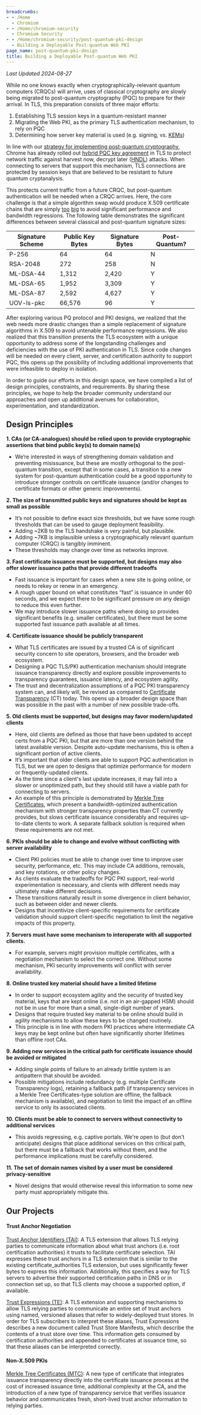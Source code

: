 ```yaml
---
breadcrumbs:
- - /Home
  - Chromium
- - /Home/chromium-security
  - Chromium Security
- - /Home/chromium-security/post-quantum-pki-design
  - Building a Deployable Post-quantum Web PKI
page_name: post-quantum-pki-design
title: Building a Deployable Post-quantum Web PKI
---
```


_Last Updated 2024-08-27_

While no one knows exactly when cryptographically-relevant quantum computers (CRQCs) will arrive, uses of classical cryptography are slowly being migrated to post-quantum cryptography (PQC) to prepare for their arrival. In TLS, this preparation consists of three major efforts:



1. Establishing TLS session keys in a quantum-resistant manner
2. Migrating the Web PKI, as the primary TLS authentication mechanism, to rely on PQC
3. Determining how server key material is used (e.g. signing, vs. [KEMs](https://blog.cloudflare.com/post-quantum-key-encapsulation))

In line with our [strategy for implementing post-quantum cryptography](https://blog.chromium.org/2024/05/advancing-our-amazing-bet-on-asymmetric.html), Chrome has already rolled out [hybrid PQC key agreement](https://blog.chromium.org/2023/08/protecting-chrome-traffic-with-hybrid.html) in TLS to protect network traffic against harvest now, decrypt later ([HNDL](https://en.wikipedia.org/wiki/Harvest_now,_decrypt_later)) attacks. When connecting to servers that support this mechanism, TLS connections are protected by session keys that are believed to be resistant to future quantum cryptanalysis.

This protects current traffic from a future CRQC, but post-quantum authentication will be needed when a CRQC arrives. Here, the core challenge is that a simple algorithm swap would produce X.509 certificate chains that are simply [too](https://dadrian.io/blog/posts/pqc-signatures-2024/) [big](https://blog.cloudflare.com/pq-2024#do-we-really-care-about-the-extra-bytes) to avoid significant performance and bandwidth regressions. The following table demonstrates the significant differences between several classical and post-quantum signature sizes:

| Signature Scheme     | Public Key Bytes | Signature Bytes | Post-Quantum? |
| ---------- | ---------------- | --------------- | ------------- |
| P-256      | 64               | 64              | N             |
| RSA-2048   | 272              | 258             | N             |
| ML-DSA-44  | 1,312            | 2,420           | Y             |
| ML-DSA-65  | 1,952            | 3,309           | Y             |
| ML-DSA-87  | 2,592            | 4,627           | Y             |
| UOV-ls-pkc | 66,576           | 96              | Y             |

After exploring various PQ protocol and PKI designs, we realized that the web needs more drastic changes than a simple replacement of signature algorithms in X.509 to avoid untenable performance regressions. We also realized that this transition presents the TLS ecosystem with a unique opportunity to address some of the longstanding challenges and deficiencies with the use of PKI authentication in TLS. Since code changes will be needed on every client, server, and certification authority to support PQC, this opens up the possibility of including additional improvements that were infeasible to deploy in isolation.

In order to guide our efforts in this design space, we have compiled a list of design principles, constraints, and requirements. By sharing these principles, we hope to help the broader community understand our approaches and open up additional avenues for collaboration, experimentation, and standardization.

## Design Principles

**1. CAs (or CA-analogues) should be relied upon to provide cryptographic assertions that bind public key(s) to domain name(s)**



*   We’re interested in ways of strengthening domain validation and preventing misissuance, but these are mostly orthogonal to the post-quantum transition, except that in some cases, a transition to a new system for post-quantum authentication could be a good opportunity to introduce stronger controls on certificate issuance (and/or changes to certificate formats or other generic improvements).

**2. The size of transmitted public keys and signatures should be kept as small as possible**



*   It’s not possible to define exact size thresholds, but we have some rough thresholds that can be used to gauge deployment feasibility.
*   Adding ~2KB to the TLS handshake is _very_ painful, but plausible.
*   Adding ~7KB is implausible unless a cryptographically relevant quantum computer (CRQC) is tangibly imminent.
*   These thresholds may change over time as networks improve.

**3. Fast certificate issuance must be supported, but designs may also offer slower issuance paths that provide different tradeoffs**



*   Fast issuance is important for cases when a new site is going online, or needs to rekey or renew in an emergency.
*   A rough upper bound on what constitutes “fast” is issuance in under 60 seconds, and we expect there to be significant pressure on any design to reduce this even further.
*   We may introduce slower issuance paths where doing so provides significant benefits (e.g. smaller certificates), but there must be some supported fast issuance path available at all times.

**4. Certificate issuance should be publicly transparent**



*   What TLS certificates are issued by a trusted CA is of significant security concern to site operators, browsers, and the broader web ecosystem.
*   Designing a PQC TLS/PKI authentication mechanism should integrate issuance transparency directly and explore possible improvements to transparency guarantees, issuance latency, and ecosystem agility.
*   The trust and decentralization assumptions of a PQC PKI transparency system can, and likely will, be revised as compared to [Certificate Transparency](https://certificate.transparency.dev/) (CT) today. This opens up a broader design space than was possible in the past with a number of new possible trade-offs.

**5. Old clients must be supported, but designs may favor modern/updated clients**



*   Here, old clients are defined as those that have been updated to accept certs from a PQC PKI, but that are more than one version behind the latest available version. Despite auto-update mechanisms, this is often a significant portion of active clients.
*   It’s important that older clients are able to support PQC authentication in TLS, but we are open to designs that optimize performance for modern or frequently-updated clients.
*   As the time since a client's last update increases, it may fall into a slower or unoptimized path, but they should still have a viable path for connecting to servers.
*   An example of this principle is demonstrated by [Merkle Tree Certificates](https://datatracker.ietf.org/doc/draft-davidben-tls-merkle-tree-certs/), which present a bandwidth-optimized authentication mechanism with stronger transparency properties than CT currently provides, but slows certificate issuance considerably and requires up-to-date clients to work. A separate fallback solution is required when these requirements are not met.

**6. PKIs should be able to change and evolve without conflicting with server availability**



*   Client PKI policies must be able to change over time to improve user security, performance, etc. This may include CA additions, removals, and key rotations, or other policy changes.
*   As clients evaluate the tradeoffs for PQC PKI support, real-world experimentation is necessary, and clients with different needs may ultimately make different decisions.
*   These transitions naturally result in some divergence in client behavior, such as between older and newer clients.
*   Designs that incentivize client-specific requirements for certificate validation should support client-specific negotiation to limit the negative impacts of this property.

**7. Servers must have some mechanism to interoperate with all supported clients.**



*   For example, servers might provision multiple certificates, with a negotiation mechanism to select the correct one. Without some mechanism, PKI security improvements will conflict with server availability.

**8. Online trusted key material should have a limited lifetime**



*   In order to support ecosystem agility and the security of trusted key material, keys that are kept online (i.e. not in an air-gapped HSM) should not be in use for more than a small, single-digit number of years.
*   Designs that require trusted key material to be online should build in agility mechanisms to allow these keys to be changed routinely.
*   This principle is in line with modern PKI practices where intermediate CA keys may be kept online but often have significantly shorter lifetimes than offline root CAs.

**9. Adding new services in the critical path for certificate issuance should be avoided or mitigated**



*   Adding single points of failure to an already brittle system is an antipattern that should be avoided.
*   Possible mitigations include redundancy (e.g. multiple Certificate Transparency logs), retaining a fallback path (if transparency services in a Merkle Tree Certificates-type solution are offline, the fallback mechanism is available), and negotiation to limit the impact of an offline service to only its associated clients.

**10. Clients must be able to connect to servers without connectivity to additional services**



*   This avoids regressing, e.g. captive portals. We're open to (but don't anticipate) designs that place additional services on this critical path, but there must be a fallback that works without them, and the performance implications must be carefully considered.

**11. The set of domain names visited by a user must be considered privacy-sensitive**



*   Novel designs that would otherwise reveal this information to some new party must appropriately mitigate this.


## Our Projects


#### Trust Anchor Negotiation

[Trust Anchor Identifiers (TAI)](https://datatracker.ietf.org/doc/draft-beck-tls-trust-anchor-ids/): A TLS extension that allows TLS relying parties to communicate information about what trust anchors (i.e. root certification authorities) it trusts to facilitate certificate selection. TAI expresses these trust anchors in a TLS extension that is similar to the existing certificate_authorities TLS extension, but uses significantly fewer bytes to express this information. Additionally, this specifies a way for TLS servers to advertise their supported certification paths in DNS or in connection set up, so that TLS clients may choose a supported option, if available.

[Trust Expressions (TE)](https://datatracker.ietf.org/doc/draft-davidben-tls-trust-expr/): A TLS extension and supporting mechanisms to allow TLS relying parties to communicate an entire set of trust anchors using named, versioned aliases that refer to widely-deployed trust stores. In order for TLS subscribers to interpret these aliases, Trust Expressions describes a new document called Trust Store Manifests, which describe the contents of a trust store over time. This information gets consumed by certification authorities and appended to certificates at issuance time, so that these aliases can be interpreted correctly.


#### Non-X.509 PKIs

[Merkle Tree Certificates (MTC)](https://datatracker.ietf.org/doc/draft-davidben-tls-merkle-tree-certs/): A new type of certificate that integrates issuance transparency directly into the certificate issuance process at the cost of increased issuance time, additional complexity at the CA, and the introduction of a new type of transparency service that verifies issuance behavior and communicates fresh, short-lived trust anchor information to relying parties.

